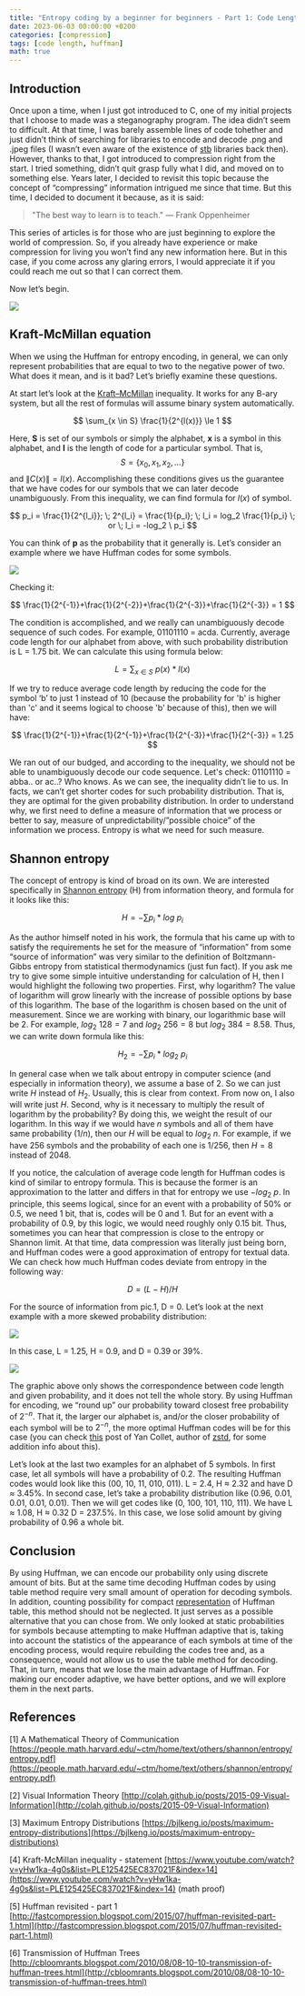 ```yaml
---
title: "Entropy coding by a beginner for beginners - Part 1: Code Length"
date: 2023-06-03 00:00:00 +0200
categories: [compression]
tags: [code length, huffman]
math: true
---
```


## Introduction

Once upon a time, when I just got introduced to C, one of my initial projects that I choose to made was a steganography program. The idea didn’t seem to difficult. At that time, I was barely assemble lines of code tohether and just didn’t think of searching for libraries to encode and decode .png and .jpeg files (I wasn’t even aware of the existence of [stb](https://github.com/nothings/stb) libraries back then). However, thanks to that, I got introduced to compression right from the start. I tried something, didn’t quit grasp fully what I did, and moved on to something else. Years later, I decided to revisit this topic because the concept of “compressing” information intrigued me since that time. But this time, I decided to document it because, as it is said:

> "The best way to learn is to teach." — Frank Oppenheimer

This series of articles is for those who are just beginning to explore the world of compression. So, if you already have experience or make compression for living you won’t find any new information here. But in this case, if you come across any glaring errors, I would appreciate it if you could reach me out so that I can correct them.

Now let’s begin.

![](/assets/img/post/etr-enc-1/rm_com_mem.jpg)

## Kraft-McMillan equation

When we using the Huffman for entropy encoding, in general, we can only represent probabilities that are equal to two to the negative power of two. What does it mean, and is it bad? Let’s briefly examine these questions.

At start let’s look at the [Kraft–McMillan](https://en.wikipedia.org/wiki/Kraft%E2%80%93McMillan_inequality) inequality. It works for any B-ary system, but all the rest of formulas will assume binary system automatically.

$$ \sum_{x \in S} \frac{1}{2^{l(x)}} \le 1 $$

Here, **S** is set of our symbols or simply the alphabet, **x** is a symbol in this alphabet, and **l** is the length of code for a particular symbol. That is, $$S = \{x_0, x_1, x_2, \dots\}$$ and $\|C(x)\| = l(x)$. Accomplishing these conditions gives us the guarantee that we have codes for our symbols that we can later decode unambiguously. From this inequality, we can find formula for $l(x)$ of symbol.

$$ p_i = \frac{1}{2^{l_i}}; \; 2^{l_i} = \frac{1}{p_i}; \; l_i = log_2 \frac{1}{p_i} \; or \; l_i = -log_2 \ p_i $$

You can think of **p** as the probability that it generally is. Let’s consider an example where we have Huffman codes for some symbols.

![](/assets/img/post/etr-enc-1/log.png)

Checking it:

$$ \frac{1}{2^{-1}}+\frac{1}{2^{-2}}+\frac{1}{2^{-3}}+\frac{1}{2^{-3}} = 1 $$

The condition is accomplished, and we really can unambiguously decode sequence of such codes. For example, 01101110 = acda. Currently, average code length for our alphabet from above, with such probability distribution is L = 1.75 bit. We can calculate this using formula below:

$$ L = \sum_{x \in S} \ p(x) * l(x) $$

If we try to reduce average code length by reducing the code for the symbol ‘b’ to just 1 instead of 10 (because the probability for 'b' is higher than 'c' and it seems logical to choose 'b' because of this), then we will have:

$$ \frac{1}{2^{-1}}+\frac{1}{2^{-1}}+\frac{1}{2^{-3}}+\frac{1}{2^{-3}} = 1.25 $$

We ran out of our budged, and according to the inequality, we should not be able to unambiguously decode our code sequence. Let's check: 01101110 = abba.. or ac..? Who knows. As we can see, the inequality didn’t lie to us.  In facts, we can’t get shorter codes for such probability distribution. That is, they are optimal for the given probability distribution. In order to understand why, we first need to define a measure of information that we process or better to say, measure of unpredictability/”possible choice” of the information we process. Entropy is what we need for such measure.

## Shannon entropy

The concept of entropy is kind of broad on its own. We are interested specifically in [Shannon entropy](https://en.wikipedia.org/wiki/Entropy_(information_theory)) (H) from information theory, and formula for it looks like this:

$$ H = -\sum_{} p_i * log \ p_i $$

As the author himself noted in his work, the formula that his came up with to satisfy the requirements he set for the measure of “information” from some “source of information” was very similar to the definition of Boltzmann-Gibbs entropy from statistical thermodynamics (just fun fact). If you ask me try to give some simple intuitive understanding for calculation of H, then I would highlight the following two properties. First, why logarithm? The value of logarithm will grow linearly with the increase of possible options by base of this logarithm. The base of the logarithm is chosen based on the unit of measurement. Since we are working with binary, our logarithmic base will be 2. For example, $log_2 \ 128 = 7$ and $log_2 \ 256 = 8$ but $log_2 \ 384 = 8.58$. Thus, we can write down formula like this:

$$ H_2 = -\sum_{} p_i * log_2 \ p_i $$

In general case when we talk about entropy in computer science (and especially in information theory), we assume a base of 2. So we can just write $H$ instead of $H_2$. Usually, this is clear from context. From now on, I also will write just $H$. Second, why is it necessary to multiply the result of logarithm by the probability? By doing this, we weight the result of our logarithm. In this way if we would have $n$ symbols and all of them have same probability $(1/n)$, then our $H$ will be equal to $log_2 \ n$. For example, if we have 256 symbols and the probability of each one is 1/256, then $H = 8$ instead of 2048.

If you notice, the calculation of average code length for Huffman codes is kind of similar to entropy formula. This is because the former is an approximation to the latter and differs in that for entropy we use $-log_2\ p$. In principle, this seems logical, since for an event with a probability of 50% or 0.5, we need 1 bit,  that is, codes will be 0 and 1. But for an event with a probability of 0.9, by this logic, we would need roughly only 0.15 bit. Thus, sometimes you can hear that compression is close to the entropy or Shannon limit. At that time, data compression was literally just being born, and Huffman codes were a good approximation of entropy for textual data. We can check how much Huffman codes deviate from entropy in the following way:

$$D = (L - H) / H$$

For the source of information from pic.1, D = 0. Let’s look at the next example with a more skewed probability distribution:

![](/assets/img/post/etr-enc-1/skew.png)

In this case, L = 1.25, H = 0.9, and D = 0.39 or 39%. 

![](/assets/img/post/etr-enc-1/code_len_ua.png)

The graphic above only shows the correspondence between code length and given probability, and it does not tell the whole story. By using Huffman for encoding, we “round up” our probability toward closest free probability of $2^{-n}$. That it, the larger our alphabet is, and/or the closer probability of each symbol will be to $2^{-n}$, the more optimal Huffman codes will be for this case (you can check [this](http://fastcompression.blogspot.com/2015/07/huffman-revisited-part-1.html) post of Yan Collet, author of [zstd](https://github.com/facebook/zstd), for some addition info about this).

Let’s look at the last two examples for an alphabet of 5 symbols. In first case, let all symbols will have a probability of 0.2. The resulting Huffman codes would look like this (00, 10, 11, 010, 011). L = 2.4, H ≈ 2.32 and have D ≈ 3.45%. In second case, let’s take a probability distribution like (0.96, 0.01, 0.01, 0.01, 0.01). Then we will get codes like (0, 100, 101, 110, 111).  We have L  ≈ 1.08, H ≈ 0.32 D = 237.5%. In this case, we lose solid amount by giving probability of 0.96 a whole bit.

## Conclusion

By using Huffman, we can encode our probability only using discrete amount of bits. But at the same time decoding Huffman codes by using table method require very small amount of operation for decoding symbols. In addition, counting possibility for compact [representation](http://cbloomrants.blogspot.com/2010/08/08-10-10-transmission-of-huffman-trees.html) of Huffman table, this method should not be neglected. It just serves as a possible alternative that you can chose from. We only looked at static probabilities for symbols because attempting to make Huffman adaptive that is, taking into account the statistics of the appearance of each symbols at time of the encoding process, would require rebuilding the codes tree and, as a consequence, would not allow us to use the table method for decoding. That, in turn, means that we lose the main advantage of Huffman.  For making our encoder adaptive, we have better options, and we will explore them in the next parts.

## References

\[1\] A Mathematical Theory of Communication [https://people.math.harvard.edu/~ctm/home/text/others/shannon/entropy/entropy.pdf](https://people.math.harvard.edu/~ctm/home/text/others/shannon/entropy/entropy.pdf)

\[2\] Visual Information Theory [http://colah.github.io/posts/2015-09-Visual-Information](http://colah.github.io/posts/2015-09-Visual-Information)

\[3\] Maximum Entropy Distributions [https://bjlkeng.io/posts/maximum-entropy-distributions](https://bjlkeng.io/posts/maximum-entropy-distributions)

\[4\] Kraft-McMillan inequality - statement [https://www.youtube.com/watch?v=yHw1ka-4g0s&list=PLE125425EC837021F&index=14](https://www.youtube.com/watch?v=yHw1ka-4g0s&list=PLE125425EC837021F&index=14) (math proof)

\[5\] Huffman revisited - part 1 [http://fastcompression.blogspot.com/2015/07/huffman-revisited-part-1.html](http://fastcompression.blogspot.com/2015/07/huffman-revisited-part-1.html)

\[6\] Transmission of Huffman Trees [http://cbloomrants.blogspot.com/2010/08/08-10-10-transmission-of-huffman-trees.html](http://cbloomrants.blogspot.com/2010/08/08-10-10-transmission-of-huffman-trees.html)